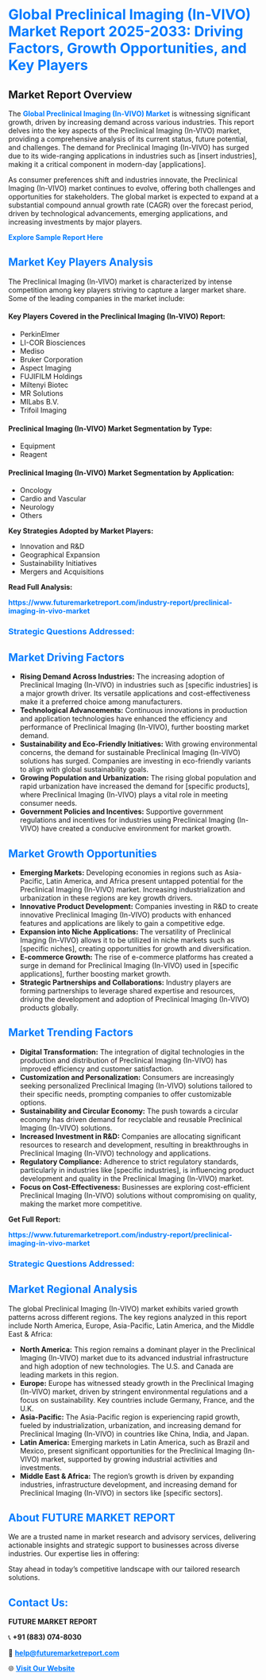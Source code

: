 <h1 style="color: #007BFF;">Global Preclinical Imaging (In-VIVO) Market Report 2025-2033: Driving Factors, Growth Opportunities, and Key Players</h1>

<section id="overview">
<h2>Market Report Overview</h2>
<p>The <a href="https://www.futuremarketreport.com/industry-report/preclinical-imaging-in-vivo-market" style="color: #007BFF; text-decoration: none;"><strong>Global Preclinical Imaging (In-VIVO) Market</strong></a> is witnessing significant growth, driven by increasing demand across various industries. This report delves into the key aspects of the Preclinical Imaging (In-VIVO) market, providing a comprehensive analysis of its current status, future potential, and challenges. The demand for Preclinical Imaging (In-VIVO) has surged due to its wide-ranging applications in industries such as [insert industries], making it a critical component in modern-day [applications].</p>
<p>As consumer preferences shift and industries innovate, the Preclinical Imaging (In-VIVO) market continues to evolve, offering both challenges and opportunities for stakeholders. The global market is expected to expand at a substantial compound annual growth rate (CAGR) over the forecast period, driven by technological advancements, emerging applications, and increasing investments by major players.</p>
</section>

<section id="overview">
<p><a href="https://www.futuremarketreport.com/request-sample/reportId=64764" style="color: #007BFF; text-decoration: none;"><strong>Explore Sample Report Here</strong></a></p>
</section>

<section id="key-players">
<h2 style="color: #007BFF;">Market Key Players Analysis</h2>
<p>The Preclinical Imaging (In-VIVO) market is characterized by intense competition among key players striving to capture a larger market share. Some of the leading companies in the market include:</p>
<h4>Key Players Covered in the Preclinical Imaging (In-VIVO) Report:</h4>
<ul><li>PerkinElmer</li><li>LI-COR Biosciences</li><li>Mediso</li><li>Bruker Corporation</li><li>Aspect Imaging</li><li>FUJIFILM Holdings</li><li>Miltenyi Biotec</li><li>MR Solutions</li><li>MILabs B.V.</li><li>Trifoil Imaging</li></ul>
<h4>Preclinical Imaging (In-VIVO) Market Segmentation by Type:</h4>
<ul><li>Equipment</li><li>Reagent</li></ul>

<h4>Preclinical Imaging (In-VIVO) Market Segmentation by Application:</h4>
<ul><li>Oncology</li><li>Cardio and Vascular</li><li>Neurology</li><li>Others</li></ul>
<p><strong>Key Strategies Adopted by Market Players:</strong></p>
<ul>
<li>Innovation and R&D</li>
<li>Geographical Expansion</li>
<li>Sustainability Initiatives</li>
<li>Mergers and Acquisitions</li>
</ul>
</section>

<section>
<p><strong>Read Full Analysis: </strong></p><a href="https://www.futuremarketreport.com/industry-report/preclinical-imaging-in-vivo-market" style="color: #007BFF; text-decoration: none;"><strong>https://www.futuremarketreport.com/industry-report/preclinical-imaging-in-vivo-market</strong></a>
<h3 style="color: #007BFF;">Strategic Questions Addressed:</h3>
</section>

<section id="driving-factors">
<h2 style="color: #007BFF;">Market Driving Factors</h2>
<ul>
<li><strong>Rising Demand Across Industries:</strong> The increasing adoption of Preclinical Imaging (In-VIVO) in industries such as [specific industries] is a major growth driver. Its versatile applications and cost-effectiveness make it a preferred choice among manufacturers.</li>
<li><strong>Technological Advancements:</strong> Continuous innovations in production and application technologies have enhanced the efficiency and performance of Preclinical Imaging (In-VIVO), further boosting market demand.</li>
<li><strong>Sustainability and Eco-Friendly Initiatives:</strong> With growing environmental concerns, the demand for sustainable Preclinical Imaging (In-VIVO) solutions has surged. Companies are investing in eco-friendly variants to align with global sustainability goals.</li>
<li><strong>Growing Population and Urbanization:</strong> The rising global population and rapid urbanization have increased the demand for [specific products], where Preclinical Imaging (In-VIVO) plays a vital role in meeting consumer needs.</li>
<li><strong>Government Policies and Incentives:</strong> Supportive government regulations and incentives for industries using Preclinical Imaging (In-VIVO) have created a conducive environment for market growth.</li>
</ul>
</section>

<section id="growth-opportunities">
<h2 style="color: #007BFF;">Market Growth Opportunities</h2>
<ul>
<li><strong>Emerging Markets:</strong> Developing economies in regions such as Asia-Pacific, Latin America, and Africa present untapped potential for the Preclinical Imaging (In-VIVO) market. Increasing industrialization and urbanization in these regions are key growth drivers.</li>
<li><strong>Innovative Product Development:</strong> Companies investing in R&D to create innovative Preclinical Imaging (In-VIVO) products with enhanced features and applications are likely to gain a competitive edge.</li>
<li><strong>Expansion into Niche Applications:</strong> The versatility of Preclinical Imaging (In-VIVO) allows it to be utilized in niche markets such as [specific niches], creating opportunities for growth and diversification.</li>
<li><strong>E-commerce Growth:</strong> The rise of e-commerce platforms has created a surge in demand for Preclinical Imaging (In-VIVO) used in [specific applications], further boosting market growth.</li>
<li><strong>Strategic Partnerships and Collaborations:</strong> Industry players are forming partnerships to leverage shared expertise and resources, driving the development and adoption of Preclinical Imaging (In-VIVO) products globally.</li>
</ul>
</section>

<section id="trending-factors">
<h2 style="color: #007BFF;">Market Trending Factors</h2>
<ul>
<li><strong>Digital Transformation:</strong> The integration of digital technologies in the production and distribution of Preclinical Imaging (In-VIVO) has improved efficiency and customer satisfaction.</li>
<li><strong>Customization and Personalization:</strong> Consumers are increasingly seeking personalized Preclinical Imaging (In-VIVO) solutions tailored to their specific needs, prompting companies to offer customizable options.</li>
<li><strong>Sustainability and Circular Economy:</strong> The push towards a circular economy has driven demand for recyclable and reusable Preclinical Imaging (In-VIVO) solutions.</li>
<li><strong>Increased Investment in R&D:</strong> Companies are allocating significant resources to research and development, resulting in breakthroughs in Preclinical Imaging (In-VIVO) technology and applications.</li>
<li><strong>Regulatory Compliance:</strong> Adherence to strict regulatory standards, particularly in industries like [specific industries], is influencing product development and quality in the Preclinical Imaging (In-VIVO) market.</li>
<li><strong>Focus on Cost-Effectiveness:</strong> Businesses are exploring cost-efficient Preclinical Imaging (In-VIVO) solutions without compromising on quality, making the market more competitive.</li>
</ul>
</section>

<section>
<p><strong>Get Full Report: </strong></p><a href="https://www.futuremarketreport.com/industry-report/preclinical-imaging-in-vivo-market" style="color: #007BFF; text-decoration: none;"><strong>https://www.futuremarketreport.com/industry-report/preclinical-imaging-in-vivo-market</strong></a>
<h3 style="color: #007BFF;">Strategic Questions Addressed:</h3>
</section>


<section id="regional-analysis">
<h2 style="color: #007BFF;">Market Regional Analysis</h2>
<p>The global Preclinical Imaging (In-VIVO) market exhibits varied growth patterns across different regions. The key regions analyzed in this report include North America, Europe, Asia-Pacific, Latin America, and the Middle East & Africa:</p>
<ul>
<li><strong>North America:</strong> This region remains a dominant player in the Preclinical Imaging (In-VIVO) market due to its advanced industrial infrastructure and high adoption of new technologies. The U.S. and Canada are leading markets in this region.</li>
<li><strong>Europe:</strong> Europe has witnessed steady growth in the Preclinical Imaging (In-VIVO) market, driven by stringent environmental regulations and a focus on sustainability. Key countries include Germany, France, and the U.K.</li>
<li><strong>Asia-Pacific:</strong> The Asia-Pacific region is experiencing rapid growth, fueled by industrialization, urbanization, and increasing demand for Preclinical Imaging (In-VIVO) in countries like China, India, and Japan.</li>
<li><strong>Latin America:</strong> Emerging markets in Latin America, such as Brazil and Mexico, present significant opportunities for the Preclinical Imaging (In-VIVO) market, supported by growing industrial activities and investments.</li>
<li><strong>Middle East & Africa:</strong> The region’s growth is driven by expanding industries, infrastructure development, and increasing demand for Preclinical Imaging (In-VIVO) in sectors like [specific sectors].</li>
</ul>
</section>

<footer>
<h2 style="color: #007BFF;">About FUTURE MARKET REPORT</h2>
<p>We are a trusted name in market research and advisory services, delivering actionable insights and strategic support to businesses across diverse industries. Our expertise lies in offering:</p>

<p>Stay ahead in today’s competitive landscape with our tailored research solutions.</p>

<h2 style="color: #007BFF;">Contact Us:</h2>
<p><strong>FUTURE MARKET REPORT</strong></p>
<p>📞 <strong>+91 (883) 074-8030</strong></p>
<p>📧 <strong><a href="mailto:help@futuremarketreport.com" style="color: #007BFF;">help@futuremarketreport.com</a></strong></p>
<p>🌐 <strong><a href="https://www.futuremarketreport.com/" style="color: #007BFF;">Visit Our Website</a></strong></p>
</footer>